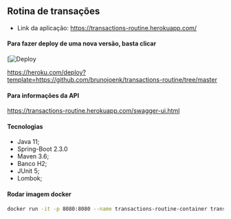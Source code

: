 ## Rotina de transações
- Link da aplicação: https://transactions-routine.herokuapp.com/

#### Para fazer deploy de uma nova versão, basta clicar
[![Deploy](https://heroku.com/deploy?template=https://github.com/brunojoenk/transactions-routine/tree/master)

https://heroku.com/deploy?template=https://github.com/brunojoenk/transactions-routine/tree/master

#### Para informações da API
https://transactions-routine.herokuapp.com/swagger-ui.html

#### Tecnologias
- Java 11;
- Spring-Boot 2.3.0
- Maven 3.6;
- Banco H2;
- JUnit 5;
- Lombok;

#### Rodar imagem docker
```sh
docker run -it -p 8080:8080 --name transactions-routine-container transactions-routine
```
